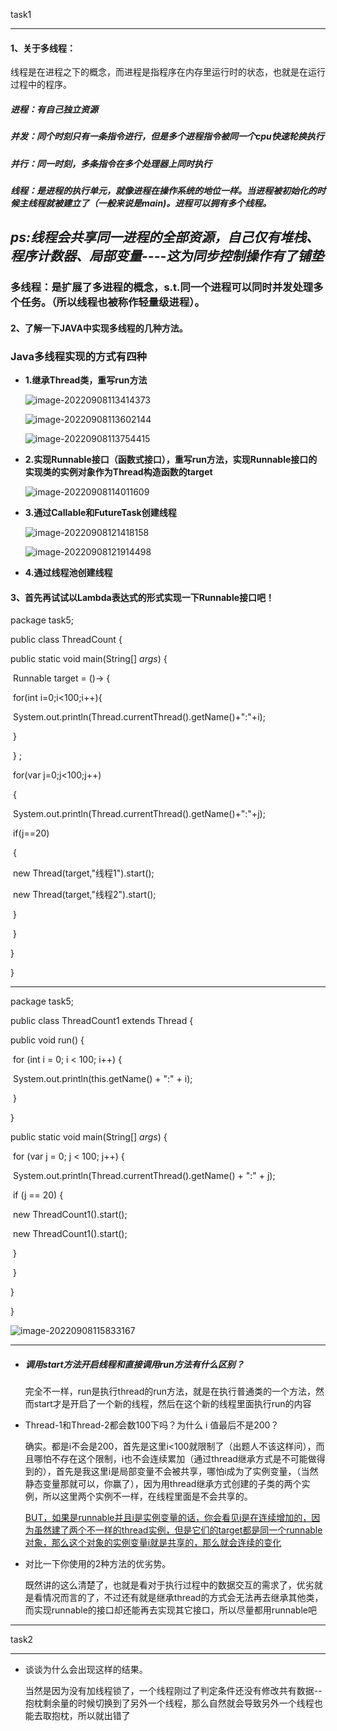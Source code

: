 task1

---------------------------------

#### 1、关于多线程：

线程是在进程之下的概念，而进程是指程序在内存里运行时的状态，也就是在运行过程中的程序。

##### 进程：有自己独立资源

##### 并发：同个时刻只有一条指令进行，但是多个进程指令被同一个cpu快速轮换执行

##### 并行：同一时刻，多条指令在多个处理器上同时执行

##### 线程：是进程的执行单元，就像进程在操作系统的地位一样。当进程被初始化的时候主线程就被建立了（一般来说是main)。进程可以拥有多个线程。

## *ps:线程会共享同一进程的全部资源，自己仅有堆栈、程序计数器、局部变量----这为同步控制操作有了铺垫*

### 多线程：是扩展了多进程的概念，s.t.同一个进程可以同时并发处理多个任务。（所以线程也被称作轻量级进程）。

#### 2、了解一下JAVA中实现多线程的几种方法。

### Java多线程实现的方式有四种

- **1.继承Thread类，重写run方法**

  ![image-20220908113414373](C:\Users\yuanz\AppData\Roaming\Typora\typora-user-images\image-20220908113414373.png)

  ![image-20220908113602144](C:\Users\yuanz\AppData\Roaming\Typora\typora-user-images\image-20220908113602144.png)

  ![image-20220908113754415](C:\Users\yuanz\AppData\Roaming\Typora\typora-user-images\image-20220908113754415.png)

- **2.实现Runnable接口（函数式接口），重写run方法，实现Runnable接口的实现类的实例对象作为Thread构造函数的target**

  ![image-20220908114011609](C:\Users\yuanz\AppData\Roaming\Typora\typora-user-images\image-20220908114011609.png)

- **3.通过Callable和FutureTask创建线程**

  ![image-20220908121418158](C:\Users\yuanz\AppData\Roaming\Typora\typora-user-images\image-20220908121418158.png)

  ![image-20220908121914498](C:\Users\yuanz\AppData\Roaming\Typora\typora-user-images\image-20220908121914498.png)

- **4.通过线程池创建线程**

#### 3、首先再试试以Lambda表达式的形式实现一下Runnable接口吧！

package task5;



public class ThreadCount {

  public static void main(String[] *args*) {

​    Runnable target = ()-> {

​      for(int i=0;i<100;i++){

​        System.out.println(Thread.currentThread().getName()+":"+i);

​      }

​    } ;

​    for(var j=0;j<100;j++)

​    {

​      System.out.println(Thread.currentThread().getName()+":"+j);

​      if(j==20)

​      {

​        new Thread(target,"线程1").start();

​        new Thread(target,"线程2").start();

​      }

​    }

  }

}

-----

package task5;



public class ThreadCount1 extends Thread {

  public void run() {

​    for (int i = 0; i < 100; i++) {

​      System.out.println(this.getName() + ":" + i);

​    }

  }



  public static void main(String[] *args*) {

​    for (var j = 0; j < 100; j++) {

​      System.out.println(Thread.currentThread().getName() + ":" + j);

​      if (j == 20) {

​       new ThreadCount1().start();

​       new ThreadCount1().start();

​      }

​    }



  }



}

![image-20220908115833167](C:\Users\yuanz\AppData\Roaming\Typora\typora-user-images\image-20220908115833167.png)

------

- ##### 调用start方法开启线程和直接调用run方法有什么区别？

  完全不一样，run是执行thread的run方法，就是在执行普通类的一个方法，然而start才是开启了一个新的线程，然后在这个新的线程里面执行run的内容

- Thread-1和Thread-2都会数100下吗？为什么 i 值最后不是200？

  确实。都是i不会是200，首先是这里i<100就限制了（出题人不该这样问），而且哪怕不存在这个限制，i也不会连续累加（通过thread继承方式是不可能做得到的），首先是我这里i是局部变量不会被共享，哪怕i成为了实例变量，（当然静态变量那就可以，你赢了），因为用thread继承方式创建的子类的两个实例，所以这里两个实例不一样，在线程里面是不会共享的。

  <u>BUT，如果是runnable并且i是实例变量的话，你会看见i是在连续增加的，因为虽然建了两个不一样的thread实例，但是它们的target都是同一个runnable对象，那么这个对象的实例变量i就是共享的，那么就会连续的变化</u>

  

- 对比一下你使用的2种方法的优劣势。

  既然讲的这么清楚了，也就是看对于执行过程中的数据交互的需求了，优劣就是看情况而言的了，不过还有就是继承thread的方式会无法再去继承其他类，而实现runnable的接口却还能再去实现其它接口，所以尽量都用runnable吧

  

---------------------

task2

----------

- 谈谈为什么会出现这样的结果。

  当然是因为没有加线程锁了，一个线程刚过了判定条件还没有修改共有数据--抱枕剩余量的时候切换到了另外一个线程，那么自然就会导致另外一个线程也能去取抱枕，所以就出错了
